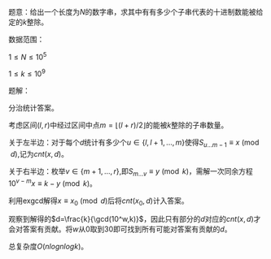 题意：给出一个长度为$N$的数字串，求其中有有多少个子串代表的十进制数能被给定的$k$整除。

数据范围：

$1 \leq N \leq 10^5$

$1 \leq k \leq 10^9$

题解：

分治统计答案。

考虑区间$(l,r)$中经过区间中点$m=\lfloor (l+r)/2 \rfloor$的能被$k$整除的子串数量。

关于左半边：对于每个$d$统计有多少个$u \in \{l,l+1,...,m\}$使得$S_{u...m-1} \equiv x \pmod d$,记为$cnt(x,d)$。

关于右半边：枚举$v \in \{ m + 1, ..., r \}$,即$S_{m...v}\equiv y \pmod k$，需解一次同余方程$10^{v-m}x \equiv k-y\pmod k$。

利用exgcd解得$x\equiv x_0 \pmod{d}$后将$cnt(x_0,d)$计入答案。

观察到解得的$d=\frac{k}{\gcd(10^w,k)}$，因此只有部分的$d$对应的$cnt(x,d)$才会对答案有贡献。将$w$从$0$取到$30$即可找到所有可能对答案有贡献的$d$。

总复杂度$O(nlognlogk)$。
